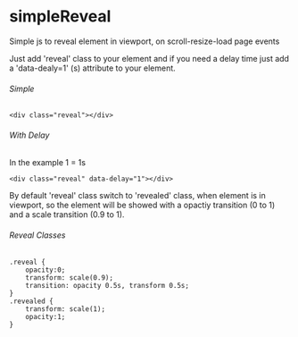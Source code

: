 # simpleReveal
Simple js to reveal element in viewport, on scroll-resize-load page events

Just add 'reveal' class to your element and if you need a delay time just add a 'data-dealy=1' (s) attribute to your element.

###### Simple
```
<div class="reveal"></div>
```

###### With Delay
In the example 1 = 1s
```
<div class="reveal" data-delay="1"></div>
```


By default 'reveal' class switch to 'revealed' class, when element is in viewport, so the element will be showed with a opactiy transition (0 to 1) and a scale transition (0.9 to 1).

###### Reveal Classes
```
.reveal {
    opacity:0;
    transform: scale(0.9);
    transition: opacity 0.5s, transform 0.5s;
}
.revealed {
    transform: scale(1);
    opacity:1;
}
```
